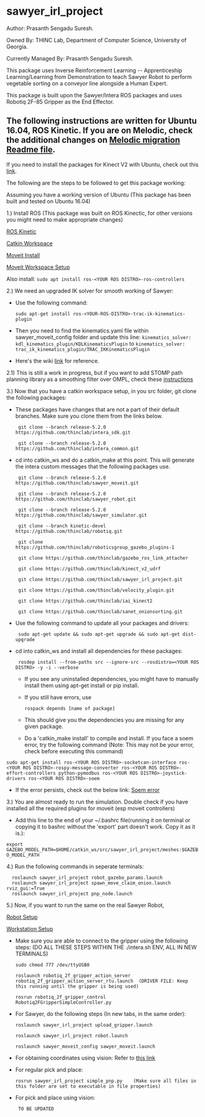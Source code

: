 # sawyer_irl_project
Author: Prasanth Sengadu Suresh.

Owned By: THINC Lab, Department of Computer Science,
          University of Georgia.

Currently Managed By: Prasanth Sengadu Suresh.

This package uses Inverse Reinforcement Learning -- Apprenticeship Learning/Learning from Demonstration to teach Sawyer Robot to perform vegetable sorting on a conveyor line alongside a Human Expert.

This package is built upon the Sawyer/Intera ROS packages and uses Robotiq 2F-85 Gripper as the End Effector.
## The following instructions are written for Ubuntu 16.04, ROS Kinetic. If you are on Melodic, check the additional changes on [Melodic migration Readme file](https://github.com/thinclab/sawyer_irl_project/blob/master/Melodic_Migration_Readme.md).

If you need to install the packages for Kinect V2 with Ubuntu, check out this [link](https://github.com/thinclab/sawyer_irl_project/blob/master/Kinect_install_readme.md).

The following are the steps to be followed to get this package working:

  Assuming you have a working version of Ubuntu (This package has been built and tested on Ubuntu 16.04)
  
  1.) Install ROS (This package was built on ROS Kinectic, for other versions you might need to make appropriate changes)
  
   [ROS Kinetic](https://wiki.ros.org/kinetic/Installation/Ubuntu)
      
   [Catkin Workspace](https://wiki.ros.org/catkin/Tutorials/create_a_workspace)
      
   [Moveit Install](https://moveit.ros.org/install/)
   
   [Moveit Workspace Setup](https://ros-planning.github.io/moveit_tutorials/doc/getting_started/getting_started.html)
   
   Also install:
          `sudo apt install ros-<YOUR ROS DISTRO>-ros-controllers`
   
  2.) We need an upgraded IK solver for smooth working of Sawyer:
  
   - Use the following command:
   
     `sudo apt-get install ros-<YOUR-ROS-DISTRO>-trac-ik-kinematics-plugin`
     
   - Then you need to find the kinematics.yaml file within sawyer_moveit_config folder and update this line: 
   `kinematics_solver: kdl_kinematics_plugin/KDLKinematicsPlugin` to `kinematics_solver: trac_ik_kinematics_plugin/TRAC_IKKinematicsPlugin`
  
   - Here's the wiki [link](https://ros-planning.github.io/moveit_tutorials/doc/trac_ik/trac_ik_tutorial.html) for reference.
   
  2.1) This is still a work in progress, but if you want to add STOMP path planning library as a smoothing filter over OMPL, check these [instructions](https://github.com/thinclab/sawyer_irl_project/blob/master/OMPL-STOMP_smoothing_filter.md)
      
  3.) Now that you have a catkin workspace setup, in you src folder, git clone the following packages:
  
   - These packages have changes that are not a part of their default branches. Make sure you clone them from the links below.
          
          git clone --branch release-5.2.0 https://github.com/thinclab/intera_sdk.git
      
          git clone --branch release-5.2.0 https://github.com/thinclab/intera_common.git

      
   - cd into catkin_ws and do a catkin_make at this point. This will generate the intera custom messages that the following packages use.
   
          git clone --branch release-5.2.0 https://github.com/thinclab/sawyer_moveit.git
      
          git clone --branch release-5.2.0 https://github.com/thinclab/sawyer_robot.git
      
          git clone --branch release-5.2.0 https://github.com/thinclab/sawyer_simulator.git
      
          git clone --branch kinetic-devel https://github.com/thinclab/robotiq.git
      
          git clone https://github.com/thinclab/roboticsgroup_gazebo_plugins-1
      
          git clone https://github.com/thinclab/gazebo_ros_link_attacher
      
          git clone https://github.com/thinclab/kinect_v2_udrf
          
          git clone https://github.com/thinclab/sawyer_irl_project.git
          
          git clone https://github.com/thinclab/velocity_plugin.git
          
          git clone https://github.com/thinclab/iai_kinect2
          
          git clone https://github.com/thinclab/sanet_onionsorting.git
          
   - Use the following command to update all your packages and drivers:
   
          sudo apt-get update && sudo apt-get upgrade && sudo apt-get dist-upgrade

   - cd into catkin_ws and install all dependencies for these packages: 

          rosdep install --from-paths src --ignore-src --rosdistro=<YOUR ROS DISTRO> -y -i --verbose

     - If you see any uninstalled dependencies, you might have to manually install them using apt-get install or pip install.
     - If you still have errors, use 

           rospack depends [name of package]
 
     - This should give you the dependencies you are missing for any given package.
     - Do a 'catkin_make install' to compile and install. If you face a soem error, try the following command (Note: This may not be your error, check before executing this command)
     
    sudo apt-get install ros-<YOUR ROS DISTRO>-socketcan-interface ros-<YOUR ROS DISTRO>-rospy-message-converter ros-<YOUR ROS DISTRO>-effort-controllers python-pymodbus ros-<YOUR ROS DISTRO>-joystick-drivers ros-<YOUR ROS DISTRO>-soem
    
   - If the error persists, check out the below link:
                    [Soem error](https://github.com/tork-a/minas/issues/64)
     
  3.) You are almost ready to run the simulation. Double check if you have installed all the required plugins for moveit (esp moveit controllers)
  
   - Add this line to the end of your ~/.bashrc file(running it on terminal or copying it to bashrc without the 'export' part doesn't work. Copy it as it is.): 
   
   `export GAZEBO_MODEL_PATH=$HOME/catkin_ws/src/sawyer_irl_project/meshes:$GAZEBO_MODEL_PATH`
   
  4.) Run the following commands in seperate terminals:

      roslaunch sawyer_irl_project robot_gazebo_params.launch
      roslaunch sawyer_irl_project spawn_move_claim_onion.launch rviz_gui:=True
      roslaunch sawyer_irl_project pnp_node.launch
 
  5.) Now, if you want to run the same on the real Sawyer Robot,
  
   [Robot Setup](http://sdk.rethinkrobotics.com/intera/Robot_Setup)
        
   [Workstation Setup](http://sdk.rethinkrobotics.com/intera/Workstation_Setup)
        
   - Make sure you are able to connect to the gripper using the following steps: (DO ALL THESE STEPS WITHIN THE ./intera.sh ENV, ALL IN NEW TERMINALS)
        
         sudo chmod 777 /dev/ttyUSB0
          
         roslaunch robotiq_2f_gripper_action_server robotiq_2f_gripper_action_server_rtu.launch  (DRIVER FILE: Keep this running until the gripper is being used)
          
         rosrun robotiq_2f_gripper_control Robotiq2FGripperSimpleController.py 
         
   - For Sawyer, do the following steps (In new tabs, in the same order):
          
         roslaunch sawyer_irl_project upload_gripper.launch
         
         roslaunch sawyer_irl_project robot.launch
         
         roslaunch sawyer_moveit_config sawyer_moveit.launch
         
   - For obtaining coordinates using vision:
          Refer to [this link](https://github.com/thinclab/sanet_onionsorting/blob/master/README.md)
          
   - For regular pick and place:
        
         rosrun sawyer_irl_project simple_pnp.py    (Make sure all files in this folder are set to executable in file properties)
         
   - For pick and place using vision:
   
          TO BE UPDATED
